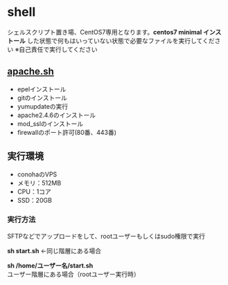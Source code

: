 # shell
シェルスクリプト置き場、CentOS7専用となります。**centos7 minimal インストール** した状態で何もはいっていない状態で必要なファイルを実行してください
※自己責任で実行してください
## [apache.sh](https://github.com/site-lab/apache/blob/master/start.sh)
* epelインストール
* gitのインストール
* yumupdateの実行
* apache2.4.6のインストール
* mod_sslのインストール
* firewallのポート許可(80番、443番)

## 実行環境
* conohaのVPS
* メモリ：512MB
* CPU：1コア
* SSD：20GB

### 実行方法
SFTPなどでアップロードをして、rootユーザーもしくはsudo権限で実行

**sh start.sh** ←同じ階層にある場合

**sh /home/ユーザー名/start.sh** ユーザー階層にある場合（rootユーザー実行時）
